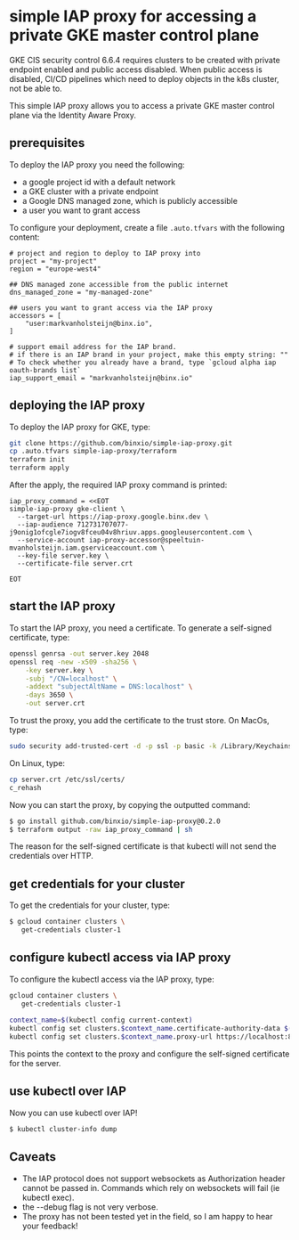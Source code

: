 simple IAP proxy for accessing a private GKE master control plane
=================================================================
GKE CIS security control 6.6.4 requires clusters to be created with private endpoint enabled
and public access disabled. When public access is disabled, CI/CD pipelines which need
to deploy objects in the k8s cluster, not be able to.

This simple IAP proxy allows you to access a private GKE master control plane
via the Identity Aware Proxy.

## prerequisites
To deploy the IAP proxy you need the following:

- a google project id with a default network
- a GKE cluster with a private endpoint
- a Google DNS managed zone, which is publicly accessible
- a user you want to grant access

To configure your deployment, create a file `.auto.tfvars` with the following content:

```hcl
# project and region to deploy to IAP proxy into
project = "my-project"
region = "europe-west4"

## DNS managed zone accessible from the public internet
dns_managed_zone = "my-managed-zone"

## users you want to grant access via the IAP proxy
accessors = [
    "user:markvanholsteijn@binx.io",
]

# support email address for the IAP brand.
# if there is an IAP brand in your project, make this empty string: ""
# To check whether you already have a brand, type `gcloud alpha iap oauth-brands list`
iap_support_email = "markvanholsteijn@binx.io"
```

## deploying the IAP proxy
To deploy the IAP proxy for GKE, type:

```sh
git clone https://github.com/binxio/simple-iap-proxy.git
cp .auto.tfvars simple-iap-proxy/terraform
terraform init
terraform apply
```

After the apply, the required IAP proxy command is printed:
```
iap_proxy_command = <<EOT
simple-iap-proxy gke-client \
  --target-url https://iap-proxy.google.binx.dev \
  --iap-audience 712731707077-j9onig1ofcgle7iogv8fceu04v8hriuv.apps.googleusercontent.com \
  --service-account iap-proxy-accessor@speeltuin-mvanholsteijn.iam.gserviceaccount.com \
  --key-file server.key \
  --certificate-file server.crt

EOT
```

## start the IAP proxy
To start the IAP proxy, you need a certificate. To generate a self-signed certificate, type:

```bash
openssl genrsa -out server.key 2048
openssl req -new -x509 -sha256 \
    -key server.key \
    -subj "/CN=localhost" \
    -addext "subjectAltName = DNS:localhost" \
    -days 3650 \
    -out server.crt
```

To trust the proxy, you add the certificate to the trust store. On MacOs, type:

```bash
sudo security add-trusted-cert -d -p ssl -p basic -k /Library/Keychains/System.keychain ./server.crt
```

On Linux, type:

```sh
cp server.crt /etc/ssl/certs/
c_rehash
```

 
Now you can start the proxy, by copying the outputted command:

```sh
$ go install github.com/binxio/simple-iap-proxy@0.2.0
$ terraform output -raw iap_proxy_command | sh
```
The reason for the self-signed certificate is that kubectl will not send the credentials over HTTP.

## get credentials for your cluster
To get the credentials for your cluster, type:

```sh
$ gcloud container clusters \
   get-credentials cluster-1
````

## configure kubectl access via IAP proxy
To configure the kubectl access via the IAP proxy, type:

```sh
gcloud container clusters \
   get-credentials cluster-1
   
context_name=$(kubectl config current-context)
kubectl config set clusters.$context_name.certificate-authority-data $(base64 < server.crt)
kubectl config set clusters.$context_name.proxy-url https://localhost:8080
```

This points the context to the proxy and configure the self-signed certificate for the server.

## use kubectl over IAP
Now you can use kubectl over IAP!

```sh
$ kubectl cluster-info dump
```

## Caveats
- The IAP protocol does not support websockets as Authorization header cannot be passed in. Commands which rely
  on websockets will fail (ie kubectl exec).
- the --debug flag is not very verbose.
- The proxy has not been tested yet in the field, so I am happy to hear your feedback!
